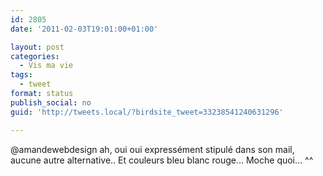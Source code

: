 ```yaml
---
id: 2805
date: '2011-02-03T19:01:00+01:00'

layout: post
categories:
  - Vis ma vie
tags:
  - tweet
format: status
publish_social: no
guid: 'http://tweets.local/?birdsite_tweet=33238541240631296'

---
```


@amandewebdesign ah, oui oui expressément stipulé dans son mail, aucune autre alternative.. Et couleurs bleu blanc rouge… Moche quoi… ^^